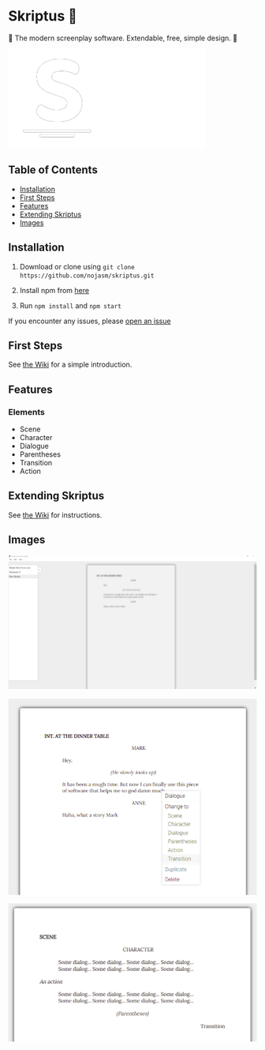 # Skriptus 📑

 📑 The modern screenplay software. Extendable, free, simple design. 📑

 ![](res/skriptus_header_white.png)


## Table of Contents
* [Installation](#installation)
* [First Steps](#first-steps)
* [Features](#features)
* [Extending Skriptus](#extending-skriptus)
* [Images](#images)

## Installation
1. Download or clone using `git clone https://github.com/nojasm/skriptus.git`

2. Install npm from [here](npmjs.com)

3. Run `npm install` and `npm start`

If you encounter any issues, please [open an issue](https;//github.com/nojasm/skriptus/issues)

## First Steps
See [the Wiki](https://github.com/nojasm/skriptus/wiki/Introduction) for a simple introduction.

## Features
### Elements
- Scene
- Character
- Dialogue
- Parentheses
- Transition
- Action

## Extending Skriptus
See [the Wiki](https://github.com/nojasm/skriptus/wiki/extending-) for instructions.



## Images
![](res/app_1.png)

![](res/app_2.png)

![](res/app_3.png)
